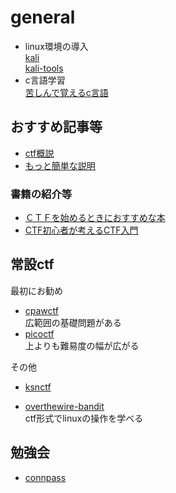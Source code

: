# general
- linux環境の導入  
[kali](https://qiita.com/picato0511/items/e9ca05df5c3003e0bbe9)  
[kali-tools](https://tools.kali.org/tools-listing)
- c言語学習  
[苦しんで覚えるc言語](https://9cguide.appspot.com/)

## おすすめ記事等
- [ctf概説](https://kimiyuki.net/blog/2016/12/02/getting-started-with-ctf/)
- [もっと簡単な説明](https://trap.jp/post/976/)
### 書籍の紹介等
- [ＣＴＦを始めるときにおすすめな本](https://qiita.com/4hiziri/items/98b5e1f8b1824d0bc841)
- [CTF初心者が考えるCTF入門](https://kinako-mochimochi.hatenablog.com/entry/2019/02/20/131937)

## 常設ctf
最初にお勧め
- [cpawctf](https://ctf.cpaw.site/)  
  広範囲の基礎問題がある
- [picoctf](https://2019game.picoctf.com/)  
  上よりも難易度の幅が広がる
  
その他
- [ksnctf](https://ksnctf.sweetduet.info/)

- [overthewire-bandit](https://overthewire.org/wargames/bandit/bandit0.html)  
   ctf形式でlinuxの操作を学べる

## 勉強会
- [connpass](https://connpass.com/dashboard/)
